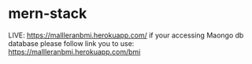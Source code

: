 # mern-stack
LIVE: https://mallleranbmi.herokuapp.com/
if your accessing Maongo db database please follow link you to use:
https://mallleranbmi.herokuapp.com/bmi

